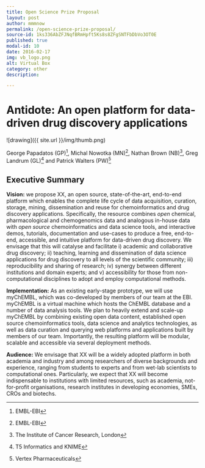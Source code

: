 ```yaml
---
title: Open Science Prize Proposal
layout: post
author: mmmnow
permalink: /open-science-prize-proposal/
source-id: 1ks336AbZFJNqfBRmHpft5Ks8s8ZFgSNTFbDbVo3OT0E
published: true
modal-id: 10
date: 2016-02-17
img: vb_logo.png
alt: Virtual Box
category: other
description:

---
```

# Antidote: An open platform for data-driven drug discovery applications

![drawing]({{ site.url }}/img/thumb.png)

George Papadatos (GP)[^ebi], Michal Nowotka (MN)[^ebi], Nathan Brown (NB)[^icr], Greg Landrum (GL)[^t5] and Patrick Walters (PW)[^vp]

[^ebi]: EMBL-EBI

[^icr]: The Institute of Cancer Research, London

[^t5]:  T5 Informatics and KNIME

[^vp]: Vertex Pharmaceuticals

## Executive Summary

**Vision:** we propose XX, an open source, state-of-the-art, end-to-end platform which enables the complete life cycle of data acquisition, curation, storage, mining, dissemination and reuse for chemoinformatics and drug discovery applications. Specifically, the resource combines *open* chemical, pharmacological and chemogenomics data and analogous in-house data with *open source* chemoinformatics and data science tools, and interactive demos, tutorials, documentation and use-cases to produce a free, end-to-end, accessible, and intuitive platform for data-driven drug discovery. We envisage that this will catalyse and facilitate i) academic and collaborative drug discovery; ii) teaching, learning and dissemination of data science applications for drug discovery to all levels of the scientific community; iii) reproducibility and sharing of research; iv) synergy between different institutions and domain experts; and v) accessibility for those from non-computational disciplines to adopt and employ computational methods.

**Implementation:** As an existing early-stage prototype, we will use myChEMBL, which was co-developed by members of our team at the EBI. myChEMBL is a virtual machine which hosts the ChEMBL database and a number of data analysis tools. We plan to heavily extend and scale-up myChEMBL by combining existing open data content, established open source chemoinformatics tools, data science and analytics technologies, as well as data curation and querying web platforms and applications built by members of our team. Importantly, the resulting platform will be modular, scalable and accessible via several deployment methods.

**Audience:** We envisage that XX will be a widely adopted platform in both academia and industry and among researchers of diverse backgrounds and experience, ranging from students to experts and from wet-lab scientists to computational ones. Particularly, we expect that XX will become indispensable to institutions with limited resources, such as academia, not-for-profit organisations, research institutes in developing economies, SMEs, CROs and biotechs.

